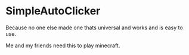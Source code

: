 # SimpleAutoClicker
Because no one else made one thats universal and works and is easy to use.

Me and my friends need this to play minecraft.

